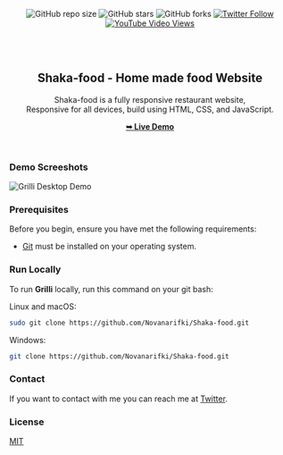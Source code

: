 <div align="center">
  
  ![GitHub repo size](https://img.shields.io/github/repo-size/Novanarifki/Shaka-food)
  ![GitHub stars](https://img.shields.io/github/stars/Novanarifki/Shaka-food?style=social)
  ![GitHub forks](https://img.shields.io/github/forks/Novanarifki/Shaka-food?style=social)
[![Twitter Follow](https://img.shields.io/twitter/follow/Novanarifki_?style=social)](https://twitter.com/intent/follow?screen_name=Novanarifki_)
  [![YouTube Video Views](https://img.shields.io/youtube/views/CjVGp5kGHxA?style=social)](https://youtu.be/CjVGp5kGHxA)

  <br />
  <br />

  <h2 align="center">Shaka-food - Home made food Website</h2>

  Shaka-food is a fully responsive restaurant website, <br />Responsive for all devices, build using HTML, CSS, and JavaScript.

  <a href="https://novanarifki.github.io/Shaka-Food/"><strong>➥ Live Demo</strong></a>

</div>

<br />

### Demo Screeshots

![Grilli Desktop Demo](./readme-images/dekstop.png "Desktop Demo")

### Prerequisites

Before you begin, ensure you have met the following requirements:

* [Git](https://git-scm.com/downloads "Download Git") must be installed on your operating system.

### Run Locally

To run **Grilli** locally, run this command on your git bash:

Linux and macOS:

```bash
sudo git clone https://github.com/Novanarifki/Shaka-food.git
```

Windows:

```bash
git clone https://github.com/Novanarifki/Shaka-food.git
```

### Contact

If you want to contact with me you can reach me at [Twitter](https://www.twitter.com/codewithsadee).

### License

[MIT](https://choosealicense.com/licenses/mit/)
